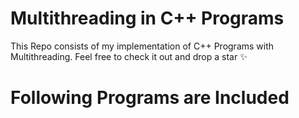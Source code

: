 # Multithreading in C++ Programs
This Repo consists of my implementation of C++ Programs with Multithreading. Feel free to check it out and drop a star :sparkles:

# Following Programs are Included
